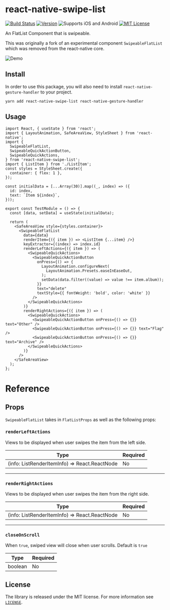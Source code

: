 # react-native-swipe-list

[![Build Status][build-badge]][build]
[![Version][version-badge]][package]
![Supports iOS and Android][support-badge]
[![MIT License][license-badge]][license]

An FlatList Component that is swipeable.

This was originally a fork of an experimental component `SwipeableFlatList` which was removed from the react-native core.

![Demo](https://user-images.githubusercontent.com/6936373/74122473-b188b100-4c0e-11ea-9d11-953c822a911f.gif)

## Install

In order to use this package, you will also need to install `react-native-gesture-handler` to your project.

```
yarn add react-native-swipe-list react-native-gesture-handler
```

## Usage

```tsx
import React, { useState } from 'react';
import { LayoutAnimation, SafeAreaView, StyleSheet } from 'react-native';
import {
  SwipeableFlatList,
  SwipeableQuickActionButton,
  SwipeableQuickActions,
} from 'react-native-swipe-list';
import { ListItem } from './ListItem';
const styles = StyleSheet.create({
  container: { flex: 1 },
});

const initialData = [...Array(30)].map((_, index) => ({
  id: index,
  text: `Item ${index}`,
}));

export const TestModule = () => {
  const [data, setData] = useState(initialData);

  return (
    <SafeAreaView style={styles.container}>
      <SwipeableFlatList
        data={data}
        renderItem={({ item }) => <ListItem {...item} />}
        keyExtractor={(index) => index.id}
        renderLeftActions={({ item }) => (
          <SwipeableQuickActions>
            <SwipeableQuickActionButton
              onPress={() => {
                LayoutAnimation.configureNext(
                  LayoutAnimation.Presets.easeInEaseOut,
                );
                setData(data.filter((value) => value !== item.album));
              }}
              text="delete"
              textStyle={{ fontWeight: 'bold', color: 'white' }}
            />
          </SwipeableQuickActions>
        )}
        renderRightActions={({ item }) => (
          <SwipeableQuickActions>
            <SwipeableQuickActionButton onPress={() => {}} text="Other" />
            <SwipeableQuickActionButton onPress={() => {}} text="Flag" />
            <SwipeableQuickActionButton onPress={() => {}} text="Archive" />
          </SwipeableQuickActions>
        )}
      />
    </SafeAreaView>
  );
};
```

# Reference

## Props

`SwipeableFlatList` takes in `FlatListProps` as well as the following props:

### `renderLeftActions`

Views to be displayed when user swipes the item from the left side.

| Type                                          | Required |
| --------------------------------------------- | -------- |
| (info: ListRenderItemInfo) => React.ReactNode | No       |

---

### `renderRightActions`

Views to be displayed when user swipes the item from the right side.

| Type                                          | Required |
| --------------------------------------------- | -------- |
| (info: ListRenderItemInfo) => React.ReactNode | No       |

---

### `closeOnScroll`

When `true`, swiped view will close when user scrolls.
Default is `true`

| Type    | Required |
| ------- | -------- |
| boolean | No       |

## License

The library is released under the MIT license. For more information see [`LICENSE`](/LICENSE).

[build-badge]: https://img.shields.io/github/workflow/status/Naturalclar/react-native-swipe-list/Main%20workflow?style=flat-square
[build]: https://github.com/Naturalclar/react-native-swipe-list/actions
[version-badge]: https://img.shields.io/npm/v/react-native-swipe-list.svg?style=flat-square
[package]: https://www.npmjs.com/package/react-native-swipe-list
[support-badge]: https://img.shields.io/badge/platforms-android%20|%20ios-lightgrey.svg?style=flat-square
[license-badge]: https://img.shields.io/npm/l/react-native-swipe-list.svg?style=flat-square
[license]: https://opensource.org/licenses/MIT
